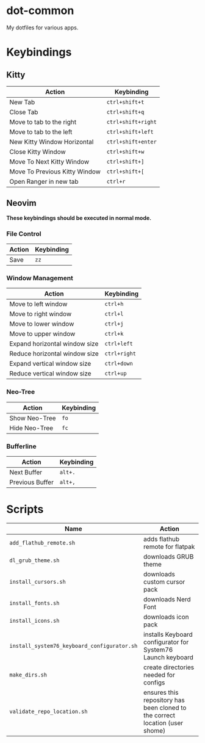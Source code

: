 # dot-common

My dotfiles for various apps.

# Keybindings

## Kitty

| Action                        | Keybinding          |
|-------------------------------|---------------------|
| New Tab                       | `ctrl+shift+t`      |
| Close Tab                     | `ctrl+shift+q`      |
| Move to tab to the right      | `ctrl+shift+right`  |
| Move to tab to the left       | `ctrl+shift+left`   |
| New Kitty Window Horizontal   | `ctrl+shift+enter`  |
| Close Kitty Window            | `ctrl+shift+w`      |
| Move To Next Kitty Window     | `ctrl+shift+]`      |
| Move To Previous Kitty Window | `ctrl+shift+[`      |
| Open Ranger in new tab        | `ctrl+r`            |

## Neovim

**These keybindings should be executed in normal mode.**

### File Control

| Action | Keybinding |
|--------|------------|
| Save | `zz` |

### Window Management

| Action                          | Keybinding   |
|---------------------------------|--------------|
| Move to left window             | `ctrl+h`     |
| Move to right window            | `ctrl+l`     |
| Move to lower window            | `ctrl+j`     |
| Move to upper window            | `ctrl+k`     |
| Expand horizontal window size   | `ctrl+left`  |
| Reduce horizontal window size   | `ctrl+right` |
| Expand vertical window size     | `ctrl+down`  |
| Reduce vertical window size     | `ctrl+up`    |

### Neo-Tree

| Action        | Keybinding |
|---------------|------------|
| Show Neo-Tree | `fo` |
| Hide Neo-Tree | `fc` |

### Bufferline

| Action          | Keybinding |
|-----------------|------------|
| Next Buffer     | `alt+.` |
| Previous Buffer | `alt+,` |

# Scripts

| Name | Action |
|-|-|
| `add_flathub_remote.sh` | adds flathub remote for flatpak
| `dl_grub_theme.sh` | downloads GRUB theme
| `install_cursors.sh` | downloads custom cursor pack
| `install_fonts.sh` | downloads Nerd Font
| `install_icons.sh` | downloads icon pack
| `install_system76_keyboard_configurator.sh` | installs Keyboard configurator for System76 Launch keyboard
| `make_dirs.sh` | create directories needed for configs
| `validate_repo_location.sh` | ensures this repository has been cloned to the correct location (user  shome)
